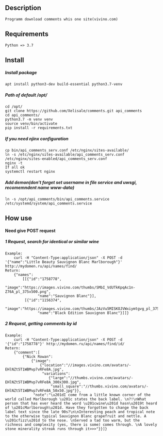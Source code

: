 ## Description
    Programm download comments whis one site(vivino.com)
    
## Requirements
    Python => 3.7
   
## Install
##### Install package
	apt install python3-dev build-essential python3.7-venv
##### Path of default /opt/
    cd /opt/
    git clone https://github.com/Xelisale/comments.git api_comments
    cd api_comments/ 
    python3.7 -m venv venv
    source venv/bin/activate
    pip install -r requirements.txt
    
##### If you need njinx configuration
    cp bin/api_comments_serv.conf /etc/nginx/sites-available/
    ln -s /etc/nginx/sites-available/api_comments_serv.conf /etc/nginx/sites-enabled/api_comments_serv.conf
    nginx -t
    If all ok
    systemctl restart nginx
    
##### Add demon(don't forget set username in file service and uwsgi, recomemndent name www-data)
    ln -s /opt/api_comments/bin/api_comments.service /etc/systemd/system/api_comments.service
    
## How use
#### Need give POST request
##### 1 Request, search for identical or similar wine
    Example:
        curl -H "Content-Type:application/json" -X POST -d '{"name":"Little Beauty Sauvignon Blanc Marlborough"}' http://mydomen.ru/api/names/find/
    Return:
        {"names":
            [[{"id":"1758778",
                   "image":"https://images.vivino.com/thumbs/SMbI_VdUTkKpqAc1n-Z76A_pl_375x500.png",
                   "name":"Sauvignon Blanc"}],
             [{"id":"1156374",
                   "image":"https://images.vivino.com/thumbs/JAzVu5MISKOJVWxiymtgvg_pl_375x500.png",
                   "name":"Black Edition Sauvignon Blanc"}]]}

##### 2 Request, getting comments by id
    Example:
        curl -H "Content-Type:application/json" -X POST -d '{"id":"1758778"}' http://mydomen.ru/api/names/find/id/
    Retern:
        {"comment":[
            {"Nick Rowan":
                {"image":
                    {"location":"//images.vivino.com/avatars/-EHlNZt5T1WBMvp7vRFe8A.jpg",
                     "variations":
                        {"large":"//thumbs.vivino.com/avatars/-EHlNZt5T1WBMvp7vRFe8A_300x300.jpg",
                         "small_square":"//thumbs.vivino.com/avatars/-EHlNZt5T1WBMvp7vRFe8A_50x50.jpg"}},
                 "note":"\u201dI come from a little known corner of the world called Marlborough \u201c states the back label. \n?!\nWhat person that has ever heard the word \u201cwine\u201d hasn\u2019t heard of \u201cMarlborough\u201d. Have they forgotten to change the back label text since the late 90s?\n\nInteresting peach and tropical note to the otherwise typical Sauvignon Blanc grapefruit and nettle. A \u201cfizz\u201d to the nose. \nServed a tad too warm, but the richness and complexity (yes, there is some) comes through. \nA lovely stone minerality streak runs through it>>>"}}]}
                    
